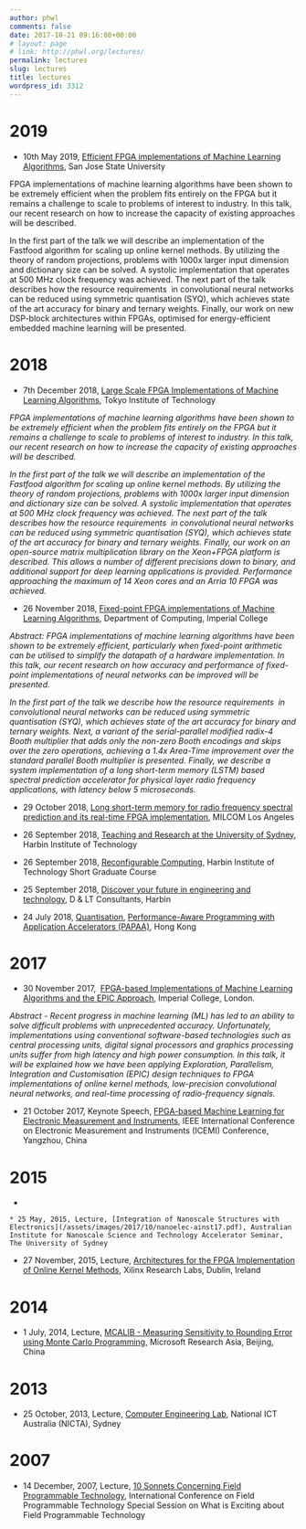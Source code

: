 ```yaml
---
author: phwl
comments: false
date: 2017-10-21 09:16:08+00:00
# layout: page
# link: http://phwl.org/lectures/
permalink: lectures
slug: lectures
title: lectures
wordpress_id: 3312
---
```


# 2019





 	
  * 10th May 2019, [Efficient FPGA implementations of Machine Learning Algorithms](/assets/images/2019/05/efficientML19.pdf), San Jose State University


FPGA implementations of machine learning algorithms have been shown to be extremely efficient when the problem fits entirely on the FPGA but it remains a challenge to scale to problems of interest to industry. In this talk, our recent research on how to increase the capacity of existing approaches will be described.

In the first part of the talk we will describe an implementation of the Fastfood algorithm for scaling up online kernel methods. By utilizing the theory of random projections, problems with 1000x larger input dimension and dictionary size can be solved. A systolic implementation that operates at 500 MHz clock frequency was achieved. The next part of the talk describes how the resource requirements  in convolutional neural networks can be reduced using symmetric quantisation (SYQ), which achieves state of the art accuracy for binary and ternary weights. Finally, our work on new DSP-block architectures within FPGAs, optimised for energy-efficient embedded machine learning will be presented.


# 2018





 	
  * 7th December 2018, [Large Scale FPGA Implementations of Machine Learning Algorithms](/assets/images/2018/12/largescaleML18.pdf), Tokyo Institute of Technology


_FPGA implementations of machine learning algorithms have been shown to be extremely efficient when the problem fits entirely on the FPGA but it remains a challenge to scale to problems of interest to industry. In this talk, our recent research on how to increase the capacity of existing approaches will be described._

_In the first part of the talk we will describe an implementation of the Fastfood algorithm for scaling up online kernel methods. By utilizing the theory of random projections, problems with 1000x larger input dimension and dictionary size can be solved. A systolic implementation that operates at 500 MHz clock frequency was achieved. The next part of the talk describes how the resource requirements  in convolutional neural networks can be reduced using symmetric quantisation (SYQ), which achieves state of the art accuracy for binary and ternary weights. Finally, our work on an open-source matrix multiplication library on the Xeon+FPGA platform is described. This allows a number of different precisions down to binary, and additional support for deep learning applications is provided. Performance approaching the maximum of 14 Xeon cores and an Arria 10 FPGA was achieved._



 	
  * 26 November 2018, [Fixed-point FPGA implementations of Machine Learning Algorithms](/assets/images/2018/11/fixedml-imperial18.pdf), Department of Computing, Imperial College


_Abstract: FPGA implementations of machine learning algorithms have been shown to be extremely efficient, particularly when fixed-point arithmetic can be utilised to simplify the datapath of a hardware implementation. In this talk, our recent research on how accuracy and performance of fixed-point implementations of neural networks can be improved will be presented._

_In the first part of the talk we describe how the resource requirements  in convolutional neural networks can be reduced using symmetric quantisation (SYQ), which achieves state of the art accuracy for binary and ternary weights. Next, a variant of the serial-parallel modified radix-4 Booth multiplier that adds only the non-zero Booth encodings and skips over the zero operations, achieving a 1.4x Area-Time improvement over the standard parallel Booth multiplier is presented. Finally, we describe a system implementation of a long short-term memory (LSTM) based spectral prediction accelerator for physical layer radio frequency applications, with latency below 5 microseconds._



 	
  * 29 October 2018, [Long short-term memory for radio frequency spectral prediction and its real-time FPGA implementation](/assets/images/2018/10/lstmslides-milcom18.pdf), MILCOM Los Angeles

 	
  * 26 September 2018, [Teaching and Research at the University of Sydney](/assets/images/2018/09/TeachingandResearchatUSyd-HIT18.pdf), Harbin Institute of Technology

 	
  * 26 September 2018, [Reconfigurable Computing](/harbin-intitute-of-technology-reconfigurable-computing-course-2018/), Harbin Institute of Technology Short Graduate Course

 	
  * 25 September 2018, [Discover your future in engineering and technology](/assets/images/2018/09/DLT-presentation-60-min.pdf), D & LT Consultants, Harbin

 	
  * 24 July 2018, [Quantisation](/assets/images/2018/11/quantisation-papaa18.pdf), [Performance-Aware Programming with Application Accelerators (PAPAA)](http://cscpapaa.eee.hku.hk/), Hong Kong




# 2017





 	
  * 30 November 2017,  [FPGA-based Implementations of Machine Learning Algorithms and the EPIC Approach](/assets/images/2017/11/imperial17.pdf), Imperial College, London.


_Abstract - Recent progress in machine learning (ML) has led to an ability to solve difficult problems with unprecedented accuracy. Unfortunately, implementations using conventional software-based technologies such as central processing units, digital signal processors and graphics processing units suffer from high latency and high power consumption. In this talk, it will be explained how we have been applying Exploration, Parallelism, Integration and Customisation (EPIC) design techniques to FPGA implementations of online kernel methods, low-precision convolutional neural networks, and real-time processing of radio-frequency signals._



 	
  * 21 October 2017, Keynote Speech, [FPGA-based Machine Learning for Electronic Measurement and Instruments](/assets/images/2017/10/FPGAMLforEMI17.pdf), IEEE International Conference on Electronic Measurement and Instruments (ICEMI) Conference, Yangzhou, China




# 2015





 	
  * 

 	
    * 25 May, 2015, Lecture, [Integration of Nanoscale Structures with Electronics](/assets/images/2017/10/nanoelec-ainst17.pdf), Australian Institute for Nanoscale Science and Technology Accelerator Seminar, The University of Sydney






 	
  * 27 November, 2015, Lecture, [Architectures for the FPGA Implementation of Online Kernel Methods](/assets/images/2017/10/ml-xilinx15.pdf), Xilinx Research Labs, Dublin, Ireland




# 2014





 	
  * 1 July, 2014, Lecture, [MCALIB - Measuring Sensitivity to Rounding Error using Monte Carlo Programming](/assets/images/2017/10/mca-msra14.pdf), Microsoft Research Asia, Beijing, China




# 2013





 	
  * 25 October, 2013, Lecture, [Computer Engineering Lab](/assets/images/2017/10/cel-nicta13.pdf), National ICT Australia (NICTA), Sydney




# 2007





 	
  * 14 December, 2007, Lecture, [10 Sonnets Concerning Field Programmable Technology](/assets/images/2017/10/fpt07-whatsexciting.pdf), International Conference on Field Programmable Technology Special Session on What is Exciting about Field Programmable Technology



